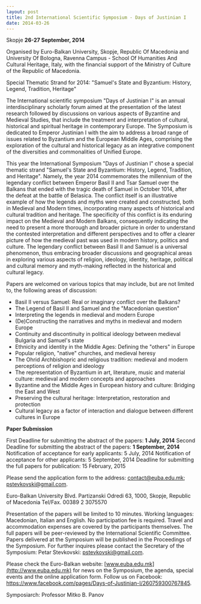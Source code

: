 ```yaml
---
layout: post
title: 2nd International Scientific Symposium - Days of Justinian I
date: 2014-03-26
---
```


Skopje **26-27 September, 2014**

Organised by Euro-Balkan
University, Skopje, Republic Of Macedonia and University Of Bologna,
Ravenna Campus - School Of Humanities And Cultural Heritage, Italy, with
the financial support of the Ministry of Culture of the Republic of
Macedonia.

Special Thematic Strand for 2014: "Samuel's State
and Byzantium: History, Legend, Tradition, Heritage"

The
International scientific symposium "Days of Justinian I" is an annual
interdisciplinary scholarly forum aimed at the presentation of the
latest research followed by discussions on various aspects of Byzantine
and Medieval Studies, that include the treatment and interpretation of
cultural, historical and spiritual heritage in contemporary Europe. The
Symposium is dedicated to Emperor Justinian I with the aim to address a
broad range of issues related to Byzantium and the European Middle Ages,
comprising the exploration of the cultural and historical legacy as an
integrative component of the diversities and commonalities of Unified
Europe.

This year the International Symposium "Days of
Justinian I" chose a special thematic strand "Samuel's State and
Byzantium: History, Legend, Tradition, and Heritage". Namely, the year
2014 commemorates the millennium of the legendary conflict between
Emperor Basil II and Tsar Samuel over the Balkans that ended with the
tragic death of Samuel in October 1014, after the defeat at the battle
of Belasica. The conflict itself is an illustrative example of how the
legends and myths were created and constructed, both in Medieval and
Modern times, incorporating many aspects of historical and cultural
tradition and heritage. The specificity of this conflict is its enduring
impact on the Medieval and Modern Balkans, consequently indicating the
need to present a more thorough and broader picture in order to
understand the contested interpretation and different perspectives and
to offer a clearer picture of how the medieval past was used in modern
history, politics and culture. The legendary conflict between Basil II
and Samuel is a universal phenomenon, thus embracing broader discussions
and geographical areas in exploring various aspects of religion,
ideology, identity, heritage, political and cultural memory and
myth-making reflected in the historical and cultural
legacy.

Papers are welcomed on various topics that may
include, but are not limited to, the following areas of
discussion:


-   Basil II versus Samuel: Real or imaginary conflict over the Balkans?
-   The Legend of Basil II and Samuel and the "Macedonian question"
-   Interpreting the legends in medieval and modern Europe
-   (De)Constructing the narratives and myths in medieval and modern
    Europe
-   Continuity and discontinuity in political ideology between medieval
    Bulgaria and Samuel's state
-   Ethnicity and identity in the Middle Ages: Defining the "others" in
    Europe
-   Popular religion, "native" churches, and medieval heresy
-   The Ohrid Archbishopric and religious tradition: medieval and modern
    perceptions of religion and ideology
-   The representation of Byzantium in art, literature, music and
    material culture: medieval and modern concepts and approaches
-   Byzantine and the Middle Ages in European history and culture:
    Bridging the East and West
-   Preserving the cultural heritage: Interpretation, restoration and
    protection
-   Cultural legacy as a factor of interaction and dialogue between
    different cultures in Europe


**Paper Submission**

First Deadline for submitting the
abstract of the papers: **1 July, 2014**
Second Deadline for
submitting the abstract of the papers: **1 September,
2014**
Notification of acceptance for early applicants: 5 July,
2014
Notification of acceptance for other applicants: 5 September,
2014
Deadline for submitting the full papers for publication: 15
February, 2015

Please send the application form to the
address: <contact@euba.edu.mk>;
<pstevkovski@gmail.com>.

Euro-Balkan University
Blvd.
Partizanski Odredi 63, 1000, Skopje, Republic of Macedonia
Tel/Fax.
00389 2 3075570

Presentation of the papers will be limited to
10 minutes.
Working languages: Macedonian, Italian and
English.
No participation fee is required.
Travel and
accommodation expenses are covered by the participants
themselves.
The full papers will be peer-reviewed by the
International Scientific Committee.
Papers delivered at the
Symposium will be published in the Proceedings of the
Symposium.
For further inquires please contact the Secretary of the
Symposium: Petar Stevkovski: <pstevkovski@gmail.com>.

Please
check the Euro-Balkan website: [www.euba.edu.mk](http://www.euba.edu.mk)
for news on the Symposium, the agenda, special events and the online
application form. Follow us on Facebook:
<https://www.facebook.com/pages/Days-of-Justinian-I/260759300767845>.

Symposiarch:
Professor Mitko B. Panov
